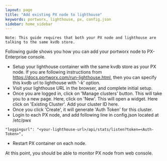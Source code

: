 ```yaml
---
layout: page
title: "Add existing PX node to lighthouse"
keywords: portworx, lighthouse, px, config.json
sidebar: home_sidebar
---
```


```
Note: This guide requires that both your PX node and lighthouse are talking to the same kvdb store.
```

Following guide shows you how you can add your portworx node to PX-Enterprise console.

* Setup your lighthouse container with the same kvdb store as your PX node. If you are following instructions from https://docs.portworx.com/run-lighthouse.html, then you can specify this kvdb url to lighthouse with '-k' option.
* Visit your lighthouse URL in the browser, and complete initial setup.
* Once you are logged in, click on 'Manage clusters' button. This will take you to a new page. Here, click on 'New'. This will open a widget. Here click on 'Existing Cluster'. Add your cluster ID here.
* Once you click 'Create', it will generate 'Auth Token' for this cluster.
* Login to each PX node, and add following line in config.json located at /etc/pwx

```
"loggingurl": "<your-lighthouse-url>/api/stats/listen?token=<Auth-Token>",
```

* Restart PX container on each node. 

At this point, you should be able to monitor PX node from web console.
